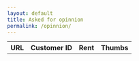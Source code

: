 ```yaml
---
layout: default
title: Asked for opinnion 
permalink: /opinnion/
---
```


<table style="margin: 10px auto 0px auto;">
    <tr>
        <th>URL</th>
        <th>Customer ID</th>
        <th>Rent</th>
        <th>Thumbs</th>
    </tr>
</table>

<script src="\assets\jquery\jquery-3.3.1.min.js"></script>

<!-- <script type = "text/javascript">   -->
<script>  
    sendOpinion(positive) {   
        alert("how are you");  
    }  
</script>  

<script>
    $.ajax(
        {
            "headers": { 
                "Accept": "application/json",
                "Content-Type": "application/json"
            },    
            "dataType": "json",
            "type": "GET",
            "url": "http://localhost:8080/opinnionsData",
            "success": function(response)
            {
                alert(response)
                for (var i = 0; i != 2; ++i)
                $("table").append("
                <tr> <td>ame</td> 
                <td>Cusomer ID</td> 
                <td>Ret</td> 
                <td> <button class='thumb-up' onclick="sendOpinion(True)"></button> 
                <button class='thumb-down' onclick="sendOpinion(False)"></button></td></tr>"
                )
            }
        });
</script>
